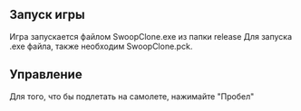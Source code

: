 ## Запуск игры
  Игра запускается файлом SwoopClone.exe из папки release
  Для запуска .exe файла, также необходим SwoopClone.pck.
  
## Управление
  Для того, что бы подлетать на самолете, нажимайте "Пробел"
